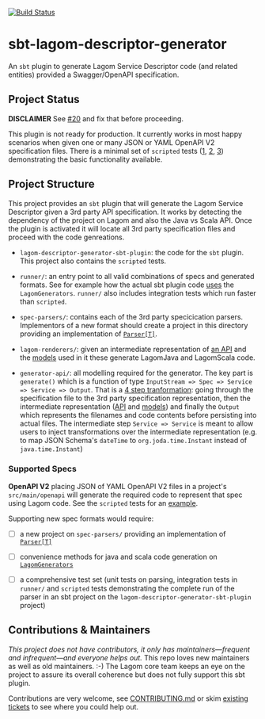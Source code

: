 [![Build Status](https://travis-ci.org/lagom/sbt-lagom-descriptor-generator.svg?branch=master)](https://travis-ci.org/lagom/sbt-lagom-descriptor-generator)

# sbt-lagom-descriptor-generator

An `sbt` plugin to generate Lagom Service Descriptor code (and related entities) provided a Swagger/OpenAPI specification.



Project Status
--------------

**DISCLAIMER** See [#20](https://github.com/lagom/sbt-lagom-descriptor-generator/issues/20) and fix that before proceeding.

This plugin is not ready for production. It currently works in most happy scenarios when given one or many JSON or YAML OpenAPI V2 specification files. There is a minimal set of `scripted` tests ([1](https://github.com/lagom/sbt-lagom-descriptor-generator/blob/master/lagom-descriptor-generator-sbt-plugin/src/sbt-test/plugin/petstore-java/test), [2](https://github.com/lagom/sbt-lagom-descriptor-generator/blob/master/lagom-descriptor-generator-sbt-plugin/src/sbt-test/plugin/multiclient-java/test), [3](https://github.com/lagom/sbt-lagom-descriptor-generator/blob/master/lagom-descriptor-generator-sbt-plugin/src/sbt-test/plugin/petstore-scala/test)) demonstrating the basic functionality available.


Project Structure
--------------

This project provides an `sbt` plugin that will generate the Lagom Service Descriptor given a 3rd party API specification. It works by detecting the dependency of the project on Lagom and also the Java vs Scala API. Once the plugin is activated it will locate all 3rd party specification files and proceed with the code genreations.

 * `lagom-descriptor-generator-sbt-plugin`: the code for the `sbt` plugin. This project also contains the `scripted` tests.

 * `runner/`: an entry point to all valid combinations of specs and generated formats. See for example how the actual sbt plugin code [uses](https://github.com/lagom/sbt-lagom-descriptor-generator/blob/b6f4f9eae39f949580a81feab8671303c0b70561/lagom-descriptor-generator-sbt-plugin/src/main/scala/com/lightbend/lagom/spec/sbt/LagomOpenApiGenerator.scala#L51-L59) the `LagomGenerators`. `runner/` also includes integration tests which run faster than `scripted`.

 * `spec-parsers/`: contains each of the 3rd party specicication parsers. Implementors of a new format should create a project in this directory providing an implementation of [`Parser[T]`](https://github.com/lagom/sbt-lagom-descriptor-generator/blob/c68e929840cbbd025a23e36519f070b93cf95d9a/generator-api/src/main/scala/com/lightbend/lagom/spec/parser/SpecParser.scala#L14-L25).

 * `lagom-renderers/`: given an intermediate representation of [an API](https://github.com/lagom/sbt-lagom-descriptor-generator/blob/master/generator-api/src/main/scala/com/lightbend/lagom/spec/model/DescriptorModelling.scala#L6-L52) and the [models](https://github.com/lagom/sbt-lagom-descriptor-generator/blob/master/generator-api/src/main/scala/com/lightbend/lagom/spec/model/Type.scala#L6-L25) used in it these generate LagomJava and LagomScala code.

 * `generator-api/`: all modelling required for the generator. The key part is `generate()` which is a function of type `InputStream => Spec => Service => Service => Output`. That is a [4 step tranformation](https://github.com/lagom/sbt-lagom-descriptor-generator/blob/c68e929840cbbd025a23e36519f070b93cf95d9a/generator-api/src/main/scala/com/lightbend/lagom/spec/LagomGenerator.scala#L26-L36): going through the specification file to the 3rd party specification representation, then the intermediate representation ([API](https://github.com/lagom/sbt-lagom-descriptor-generator/blob/master/generator-api/src/main/scala/com/lightbend/lagom/spec/model/DescriptorModelling.scala#L6-L52) and [models](https://github.com/lagom/sbt-lagom-descriptor-generator/blob/master/generator-api/src/main/scala/com/lightbend/lagom/spec/model/Type.scala#L6-L25)) and finally the `Output` which represents the filenames and code contents before persisting into actual files. The intermediate step `Service => Service` is meant to allow users to inject transformations over the 
intermediate representation (e.g. to map JSON Schema's `dateTime` to `org.joda.time.Instant` instead of `java.time.Instant`)


### Supported Specs

**OpenAPI V2** placing JSON of YAML OpenAPI V2 files in a project's `src/main/openapi` will generate the required code to represent that spec using Lagom code. See the `scripted` tests for an [example](https://github.com/lagom/sbt-lagom-descriptor-generator/blob/1c312cee7e2aa61fd4206b277d87d15309c5d2dd/lagom-descriptor-generator-sbt-plugin/src/sbt-test/plugin/multiclient-java/dummy-impl/src/main/openapi/swagger1.yaml#L27-L26).

Supporting new spec formats would require:

 - [ ] a new project on `spec-parsers/` providing an implementation of [`Parser[T]`](https://github.com/lagom/sbt-lagom-descriptor-generator/blob/c68e929840cbbd025a23e36519f070b93cf95d9a/generator-api/src/main/scala/com/lightbend/lagom/spec/parser/SpecParser.scala#L14-L25)
 - [ ] convenience methods for java and scala code generation on [`LagomGenerators`](https://github.com/lagom/sbt-lagom-descriptor-generator/blob/c68e929840cbbd025a23e36519f070b93cf95d9a/runner/src/main/scala/com/lightbend/lagom/spec/LagomGenerators.scala#L12)
 - [ ] a comprehensive test set (unit tests on parsing, integration tests in `runner/` and `scripted` tests demonstrating the complete run of the parser in an sbt project on the `lagom-descriptor-generator-sbt-plugin` project)


Contributions & Maintainers
---------------------------

*This project does not have contributors, it only has maintainers—frequent and infrequent—and everyone helps out.*
This repo loves new maintainers as well as old maintainers. :-)
The Lagom core team keeps an eye on the project to assure its overall coherence but does not fully support this sbt plugin.

Contributions are very welcome, see [CONTRIBUTING.md](https://github.com/lagom/sbt-lagom-descriptor-generator/blob/master/CONTRIBUTING.md) or skim [existing tickets](https://github.com/lagom/sbt-lagom-descriptor-generator/issues) to see where you could help out.
